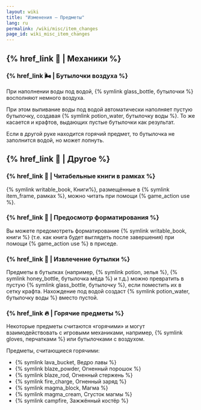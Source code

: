 ```yaml
---
layout: wiki
title: "Изменения — Предметы"
lang: ru
permalink: /wiki/misc/item_changes
page_id: wiki_misc_item_changes
---
```


## {% href_link 🔧 | Механики %}

### {% href_link 🌬️ | Бутылочки воздуха %}
При наполнении воды под водой, {% symlink glass_bottle, бутылочки %} восполняют немного воздуха.

При этом выпивание воды под водой автоматически наполняет пустую бутылочку, создавая {% symlink potion_water, бутылочку воды %}. То же касается и крафтов, выдающих пустые бутылочки как результат.

Если в другой руке находится горячий предмет, то бутылочка не заполнится водой, но может лопнуть.

## {% href_link 🧩 | Другое %}

### {% href_link 📖 | Читабельные книги в рамках %}
{% symlink writable_book, Книги%}, размещённые в {% symlink item_frame, рамках %}, можно читать при помощи {% game_action use %}.

### {% href_link 📓 | Предосмотр форматирования %}
Вы можете предомотреть форматирование {% symlink writable_book, книги %} (т.е. как книга будет выглядеть после завершения) при помощи {% game_action use %} в приседе.

### {% href_link 🫗 | Извлечение бутылки %}
Предметы в бутылках (например, {% symlink potion, зелья %}, {% symlink honey_bottle, бутылочка мёда %} и т.д.) можно превратить в пустую {% symlink glass_bottle, бутылочку %}, если поместить их в сетку крафта. Нахождение под водой создаст {% symlink potion_water, бутылочку воды %} вместо пустой.

### {% href_link 🔥 | Горячие предметы %}
Некоторые предметы считаются «горячими» и могут взаимодействовать с игровыми механиками, например, {% symlink gloves, перчатками %} или бутылочками с воздухом.

Предметы, считающиеся горячими:
- {% symlink lava_bucket, Ведро лавы %}
- {% symlink blaze_powder, Огненный порошок %}
- {% symlink blaze_rod, Огненный стержень %}
- {% symlink fire_charge, Огненный заряд %}
- {% symlink magma_block, Магма %}
- {% symlink magma_cream, Сгусток магмы %}
- {% symlink campfire, Зажжённый костёр %}
